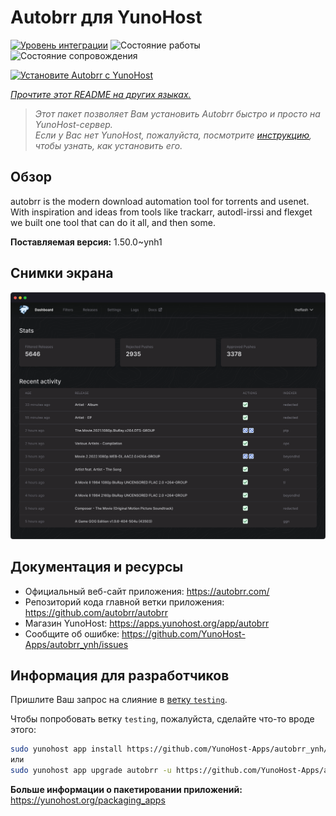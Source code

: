 <!--
Важно: этот README был автоматически сгенерирован <https://github.com/YunoHost/apps/tree/master/tools/readme_generator>
Он НЕ ДОЛЖЕН редактироваться вручную.
-->

# Autobrr для YunoHost

[![Уровень интеграции](https://dash.yunohost.org/integration/autobrr.svg)](https://ci-apps.yunohost.org/ci/apps/autobrr/) ![Состояние работы](https://ci-apps.yunohost.org/ci/badges/autobrr.status.svg) ![Состояние сопровождения](https://ci-apps.yunohost.org/ci/badges/autobrr.maintain.svg)

[![Установите Autobrr с YunoHost](https://install-app.yunohost.org/install-with-yunohost.svg)](https://install-app.yunohost.org/?app=autobrr)

*[Прочтите этот README на других языках.](./ALL_README.md)*

> *Этот пакет позволяет Вам установить Autobrr быстро и просто на YunoHost-сервер.*  
> *Если у Вас нет YunoHost, пожалуйста, посмотрите [инструкцию](https://yunohost.org/install), чтобы узнать, как установить его.*

## Обзор

autobrr is the modern download automation tool for torrents and usenet. With inspiration and ideas from tools like trackarr, autodl-irssi and flexget we built one tool that can do it all, and then some.

**Поставляемая версия:** 1.50.0~ynh1

## Снимки экрана

![Снимок экрана Autobrr](./doc/screenshots/autobrr-front.png)

## Документация и ресурсы

- Официальный веб-сайт приложения: <https://autobrr.com/>
- Репозиторий кода главной ветки приложения: <https://github.com/autobrr/autobrr>
- Магазин YunoHost: <https://apps.yunohost.org/app/autobrr>
- Сообщите об ошибке: <https://github.com/YunoHost-Apps/autobrr_ynh/issues>

## Информация для разработчиков

Пришлите Ваш запрос на слияние в [ветку `testing`](https://github.com/YunoHost-Apps/autobrr_ynh/tree/testing).

Чтобы попробовать ветку `testing`, пожалуйста, сделайте что-то вроде этого:

```bash
sudo yunohost app install https://github.com/YunoHost-Apps/autobrr_ynh/tree/testing --debug
или
sudo yunohost app upgrade autobrr -u https://github.com/YunoHost-Apps/autobrr_ynh/tree/testing --debug
```

**Больше информации о пакетировании приложений:** <https://yunohost.org/packaging_apps>
